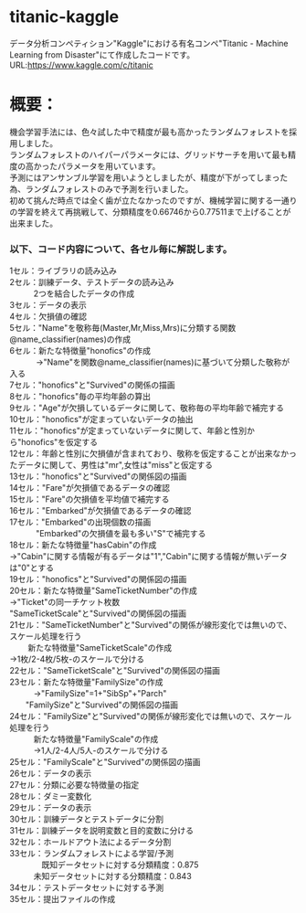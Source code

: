 # titanic-kaggle

データ分析コンペティション"Kaggle"における有名コンペ"Titanic - Machine Learning from Disaster"にて作成したコードです。
URL:https://www.kaggle.com/c/titanic

# 概要：
機会学習手法には、色々試した中で精度が最も高かったランダムフォレストを採用しました。  
ランダムフォレストのハイパーパラメータには、グリッドサーチを用いて最も精度の高かったパラメータを用いています。  
予測にはアンサンブル学習を用いようとしましたが、精度が下がってしまった為、ランダムフォレストのみで予測を行いました。  
初めて挑んだ時点では全く歯が立たなかったのですが、機械学習に関する一通りの学習を終えて再挑戦して、分類精度を0.66746から0.77511まで上げることが出来ました。  

### 以下、コード内容について、各セル毎に解説します。
1セル：ライブラリの読み込み  
2セル：訓練データ、テストデータの読み込み  
 　　　2つを結合したデータの作成  
3セル：データの表示  
4セル：欠損値の確認  
5セル："Name"を敬称毎(Master,Mr,Miss,Mrs)に分類する関数@name_classifier(names)の作成  
6セル：新たな特徴量"honofics"の作成  
　　　 →"Name"を関数@name_classifier(names)に基づいて分類した敬称が入る  
7セル："honofics"と"Survived"の関係の描画  
8セル："honofics"毎の平均年齢の算出  
9セル："Age"が欠損しているデータに関して、敬称毎の平均年齢で補完する  
10セル："honofics"が定まっていないデータの抽出  
11セル："honofics"が定まっていないデータに関して、年齢と性別から"honofics"を仮定する  
12セル：年齢と性別に欠損値が含まれており、敬称を仮定することが出来なかったデータに関して、男性は"mr",女性は"miss"と仮定する  
13セル："honofics"と"Survived"の関係図の描画  
14セル："Fare"が欠損値であるデータの確認  
15セル："Fare"の欠損値を平均値で補完する  
16セル："Embarked"が欠損値であるデータの確認  
17セル："Embarked"の出現個数の描画  
　　　  "Embarked"の欠損値を最も多い"S"で補完する  
18セル：新たな特徴量"hasCabin"の作成  
        →"Cabin"に関する情報が有るデータは"1","Cabin"に関する情報が無いデータは"0"とする  
19セル："honofics"と"Survived"の関係図の描画  
20セル：新たな特徴量"SameTicketNumber"の作成  
        →"Ticket"の同一チケット枚数  
         "SameTicketScale"と"Survived"の関係図の描画  
21セル："SameTicketNumber"と"Survived"の関係が線形変化では無いので、スケール処理を行う  
  　　  新たな特徴量"SameTicketScale"の作成      
        →1枚/2-4枚/5枚-のスケールで分ける  
22セル："SameTicketScale"と"Survived"の関係図の描画  
23セル：新たな特徴量"FamilySize"の作成  
  　　　→"FamilySize"=1+"SibSp"+"Parch"  
     　　"FamilySize"と"Survived"の関係図の描画  
24セル："FamilySize"と"Survived"の関係が線形変化では無いので、スケール処理を行う  
  　　　新たな特徴量"FamilyScale"の作成  
  　　　→1人/2-4人/5人-のスケールで分ける  
25セル："FamilyScale"と"Survived"の関係図の描画  
26セル：データの表示  
27セル：分類に必要な特徴量の指定  
28セル：ダミー変数化  
29セル：データの表示  
30セル：訓練データとテストデータに分割  
31セル：訓練データを説明変数と目的変数に分ける  
32セル：ホールドアウト法によるデータ分割  
33セル：ランダムフォレストによる学習/予測  
　　　　既知データセットに対する分類精度：0.875  
  　　　未知データセットに対する分類精度：0.843  
34セル：テストデータセットに対する予測  
35セル：提出ファイルの作成  
